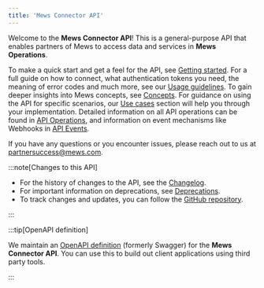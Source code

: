 ```yaml
---
title: 'Mews Connector API'
---
```


Welcome to the **Mews Connector API**! This is a general-purpose API that enables partners of Mews to access data and services in **Mews Operations**.

To make a quick start and get a feel for the API, see [Getting started](getting-started/). For a full guide on how to connect, what authentication tokens you need, the meaning of error codes and much more, see our [Usage guidelines](guidelines/). To gain deeper insights into Mews concepts, see [Concepts](concepts/). For guidance on using the API for specific scenarios, our [Use cases](use-cases/) section will help you through your implementation. Detailed information on all API operations can be found in [API Operations](operations/), and information on event mechanisms like Webhooks in [API Events](events/).

If you have any questions or you encounter issues, please reach out to us at [partnersuccess@mews.com](mailto:partnersuccess@mews.com).

:::note[Changes to this API]

- For the history of changes to the API, see the [Changelog](changelog/).
- For important information on deprecations, see [Deprecations](deprecations/).
- To track changes and updates, you can follow the [GitHub repository](https://github.com/MewsSystems/gitbook-connector-api/tree/master).

:::

:::tip[OpenAPI definition]

We maintain an [OpenAPI definition](https://api.mews.com/Swagger/connector/swagger.yaml) (formerly Swagger) for the **Mews Connector API**. You can use this to build out client applications using third party tools.

:::
